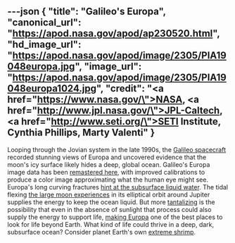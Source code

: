 ---json
{
  "title": "Galileo's Europa",
  "canonical_url": "https://apod.nasa.gov/apod/ap230520.html",
  "hd_image_url": "https://apod.nasa.gov/apod/image/2305/PIA19048europa.jpg",
  "image_url": "https://apod.nasa.gov/apod/image/2305/PIA19048europa1024.jpg",
  "credit": "<a href=\"https://www.nasa.gov/\">NASA</a>, <a href=\"http://www.jpl.nasa.gov/\">JPL-Caltech</a>, <a href=\"http://www.seti.org/\">SETI Institute</a>, Cynthia Phillips, Marty Valenti"
}
---

Looping through the Jovian system in the late 1990s, the [Galileo spacecraft](https://solarsystem.nasa.gov/galileo/) recorded stunning views of Europa and uncovered evidence that the moon's icy surface likely hides a deep, global ocean. Galileo's Europa image data has been [remastered here](https://photojournal.jpl.nasa.gov/catalog/?IDNumber=PIA19048), with improved calibrations to produce a color image approximating what the human eye might see. Europa's long curving fractures [hint at the subsurface liquid water](https://www.nasa.gov/feature/goddard/2019/nasa-scientists-confirm-water-vapor-on-europa). The tidal flexing [the large moon experiences](https://apod.nasa.gov/apod/ap160401.html) in its elliptical orbit around Jupiter supplies the energy to keep the ocean liquid. But more [tantalizing](https://apod.nasa.gov/apod/ap140919.html) is the possibility that even in the absence of sunlight that process could also supply the energy to support life, [making Europa](https://europa.nasa.gov/) one of the best places to look for life beyond Earth. What kind of life could thrive in a deep, dark, subsurface ocean? Consider planet Earth's own [extreme shrimp](https://www.nasa.gov/jpl/extreme-shrimp-may-hold-clues-to-alien-life/).
